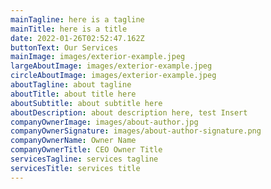 ```yaml
---
mainTagline: here is a tagline
mainTitle: here is a title
date: 2022-01-26T02:52:47.162Z
buttonText: Our Services
mainImage: images/exterior-example.jpeg
largeAboutImage: images/exterior-example.jpeg
circleAboutImage: images/exterior-example.jpeg
aboutTagline: about tagline
aboutTitle: about title here
aboutSubtitle: about subtitle here
aboutDescription: about description here, test Insert
companyOwnerImage: images/about-author.jpg
companyOwnerSignature: images/about-author-signature.png
companyOwnerName: Owner Name
companyOwnerTitle: CEO Owner Title
servicesTagline: services tagline
servicesTitle: services title
---
```

